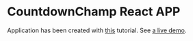 # CountdownChamp React APP

Application has been created with [this](https://www.udemy.com/react-js-and-redux-mastering-web-apps/learn/v4/content) tutorial. See [a live demo](https://webwarriors.pl/michalwielgus/react/countdownchamp).
